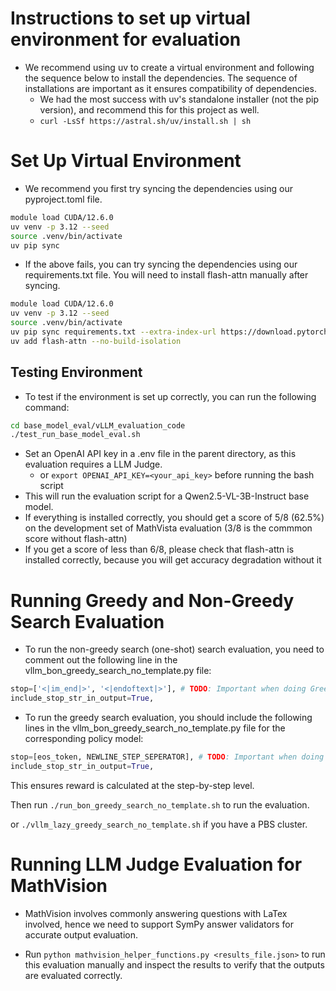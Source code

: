 # Instructions to set up virtual environment for evaluation
- We recommend using uv to create a virtual environment and following the sequence below to install the dependencies. The sequence of installations are important as it ensures compatibility of dependencies.
    - We had the most success with uv's standalone installer (not the pip version), and recommend this for this project as well.
    - ```curl -LsSf https://astral.sh/uv/install.sh | sh```

# Set Up Virtual Environment
- We recommend you first try syncing the dependencies using our pyproject.toml file.
```bash
module load CUDA/12.6.0
uv venv -p 3.12 --seed
source .venv/bin/activate
uv pip sync
```

- If the above fails, you can try syncing the dependencies using our requirements.txt file. You will need to install flash-attn manually after syncing.
```bash
module load CUDA/12.6.0
uv venv -p 3.12 --seed
source .venv/bin/activate
uv pip sync requirements.txt --extra-index-url https://download.pytorch.org/whl/cu126 --index-strategy unsafe-best-match
uv add flash-attn --no-build-isolation
```

## Testing Environment
- To test if the environment is set up correctly, you can run the following command:
```bash
cd base_model_eval/vLLM_evaluation_code
./test_run_base_model_eval.sh
```

- Set an OpenAI API key in a .env file in the parent directory, as this evaluation requires a LLM Judge.
    - or ```export OPENAI_API_KEY=<your_api_key>``` before running the bash script
- This will run the evaluation script for a Qwen2.5-VL-3B-Instruct base model.
- If everything is installed correctly, you should get a score of 5/8 (62.5%) on the development set of MathVista evaluation (3/8 is the commmon score without flash-attn)
- If you get a score of less than 6/8, please check that flash-attn is installed correctly, because you will get accuracy degradation without it

# Running Greedy and Non-Greedy Search Evaluation

- To run the non-greedy search (one-shot) search evaluation, you need to comment out the following line in the vllm_bon_greedy_search_no_template.py file:
```python
stop=['<|im_end|>', '<|endoftext|>'], # TODO: Important when doing Greedy, not when Non-Greedy, check this again when running
include_stop_str_in_output=True,
```

- To run the greedy search evaluation, you should include the following lines in the vllm_bon_greedy_search_no_template.py file for the corresponding policy model:
```python
stop=[eos_token, NEWLINE_STEP_SEPERATOR], # TODO: Important when doing Greedy, not when Non-Greedy, check this again when running
include_stop_str_in_output=True,
```
This ensures reward is calculated at the step-by-step level.

Then run ```./run_bon_greedy_search_no_template.sh``` to run the evaluation.

or ```./vllm_lazy_greedy_search_no_template.sh``` if you have a PBS cluster.

# Running LLM Judge Evaluation for MathVision
- MathVision involves commonly answering questions with LaTex involved, hence we need to support SymPy answer validators for accurate output evaluation.

- Run ```python mathvision_helper_functions.py <results_file.json>``` to run this evaluation manually and inspect the results to verify that the outputs are evaluated correctly.